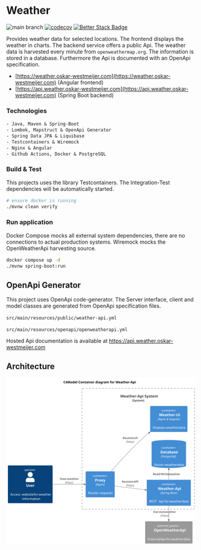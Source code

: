 # Weather

![main branch](https://github.com/OskarWestmeijer/weather/actions/workflows/main-build-test-release.yml/badge.svg)
[![codecov](https://codecov.io/gh/OskarWestmeijer/weather/graph/badge.svg?token=KPHN0THI0X)](https://codecov.io/gh/OskarWestmeijer/weather)
[![Better Stack Badge](https://uptime.betterstack.com/status-badges/v1/monitor/vmxk.svg)](https://uptime.betterstack.com/?utm_source=status_badge)

Provides weather data for selected locations. The frontend displays the weather in charts. The backend service offers a public
Api. The weather data is harvested every minute from `openweathermap.org`. The information is stored in a database. Furthermore the Api is
documented with an OpenApi specification.

- [https://weather.oskar-westmeijer.com](https://weather.oskar-westmeijer.com) (Angular frontend)
- [https://api.weather.oskar-westmeijer.com](https://api.weather.oskar-westmeijer.com) (Spring Boot backend)

### Technologies

```
- Java, Maven & Spring-Boot
- Lombok, Mapstruct & OpenApi Generator
- Spring Data JPA & Liquibase
- Testcontainers & Wiremock
- Nginx & Angular
- Github Actions, Docker & PostgreSQL
```

### Build & Test

This projects uses the library Testcontainers. The Integration-Test dependencies will be automatically started.

``` bash
# ensure docker is running
./mvnw clean verify
```

### Run application

Docker Compose mocks all external system dependencies, there are no connections to actual production systems.
Wiremock mocks the OpenWeatherApi harvesting source.

``` bash
docker compose up -d
./mvnw spring-boot:run
```

## OpenApi Generator

This project uses OpenApi code-generator. The Server interface, client and model classes are generated from OpenApi specification files.

`src/main/resources/public/weather-api.yml`

`src/main/resources/openapi/openweatherapi.yml`

Hosted Api documentation is available at https://api.weather.oskar-westmeijer.com

## Architecture

![Alt c4-model system context diagram](docs/c4model/c4_container.svg)
